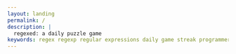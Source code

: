 ```yaml
---
layout: landing
permalink: /
description: |
  regexed: a daily puzzle game
keywords: regex regexp regular expressions daily game streak programmer puzzle
---
```

